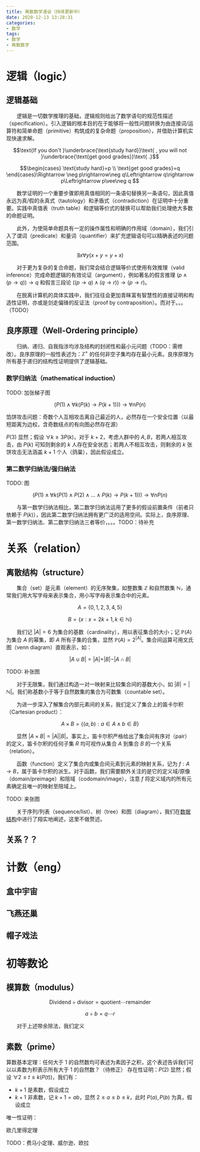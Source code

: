 ```yaml
---
title: 离散数学漫谈（持续更新中）
date: 2020-12-13 13:28:31
categories: 
- 数学
tags:
- 数学
- 离散数学
---
```


# 逻辑（logic）
## 逻辑基础
&emsp;&emsp;逻辑是一切数学推理的基础，逻辑规则给出了数学语句的规范性描述（specification）。引入逻辑的根本目的在于能够将一般性问题转换为由连接词/运算符和简单命题（primitive）构筑成的复杂命题（proposition），并借助计算机实现快速求解。

$$\text{If you don't }\underbrace{\text{study hard}}\text{ , you will not }\underbrace{\text{get good grades}}\text{ .}$$

$$\begin{cases}
    \text{study hard}=p \\
    \text{get good grades}=q
\end{cases}\Rightarrow \neg p\rightarrow\neg q\Leftrightarrow q\rightarrow p\Leftrightarrow p\vee\neg q
$$

&emsp;&emsp;数学证明的一个重要步骤即用真值相同的一条语句替换另一条语句，因此真值永远为真/假的永真式（tautology）和矛盾式（contradiction）在证明中十分重要。实践中真值表（truth table）和逻辑等价式的替换可以帮助我们处理绝大多数的命题证明。

&emsp;&emsp;此外，为使简单命题具有一定的操作属性和明确的作用域（domain），我们引入了谓词（predicate）和量词（quantifier）来扩充逻辑语句可以精确表述的问题范围。

$$\exists x\forall y(x+y=y+x)$$

&emsp;&emsp;对于更为复杂的复合命题，我们常会结合逻辑等价式使用有效推理（valid inference）完成命题逻辑的有效论证（argument），例如著名的假言推理 $(p\wedge(p\rightarrow q))\rightarrow q$ 和假言三段论 $((p\rightarrow q)\wedge(q\rightarrow r))\rightarrow(p\rightarrow r)$。

&emsp;&emsp;在脱离计算机的具体实践中，我们往往会更加青睐富有智慧性的直接证明和构造性证明，亦或是剑走偏锋的反证法（proof by contraposition）。而对于。。。（TODO）

## 良序原理（Well-Ordering principle）
&emsp;&emsp;归纳、递归、自我指涉均涉及结构的封闭性和最小元问题（TODO：需修改）。良序原理的一般性表述为：$\mathbb{Z}^+$ 的任何非空子集均存在最小元素。良序原理为所有基于递归的结构性证明提供了逻辑基础。

### 数学归纳法（mathematical induction）
TODO: 加张梯子图

$$(P(1)\wedge\forall k(P(k)\rightarrow P(k+1)))\rightarrow\forall nP(n)$$

馅饼攻击问题：奇数个人互相攻击离自己最近的人，必然存在一个安全位置（以最短距离为边权，含奇数结点的有向图必然存在源）

$P(3)$ 显然；假设 $\forall k\geq3P(k)$，对于 $k+2$，考虑人群中的 $A,B$，若两人相互攻击，由 $P(k)$ 可知则剩余的 $k$ 人存在安全状态；若两人不相互攻击，则剩余的 $k$ 张饼攻击无法涵盖 $k+1$ 个人（鸽巢），因此假设成立。 

### 第二数学归纳法/强归纳法
TODO: 图

$$(P(1)\wedge\forall k(P(1)\wedge P(2)\wedge\dots\wedge P(k)\rightarrow P(k+1)))\rightarrow\forall nP(n)$$

&emsp;&emsp;与第一数学归纳法相比，第二数学归纳法运用了更多的假设前置条件（前者只依赖于 $P(k)$），因此第二数学归纳法拥有更广泛的适用空间。实际上，良序原理、第一数学归纳法、第二数学归纳法三者等价，。。。TODO：待补充

# 关系（relation）
## 离散结构（structure）
&emsp;&emsp;集合（set）是元素（element）的无序聚集，如整数集 $\mathbb{Z}$ 和自然数集 $\mathbb{N}$，通常我们用大写字母来表示集合，用小写字母表示集合中的元素。

$$A=\{0, 1, 2, 3, 4, 5\}$$

$$B=\{x:x=2k+1,k\in\mathbb{N}\}$$

&emsp;&emsp;我们记 $\vert A\vert=6$ 为集合的基数（cardinality），用以表征集合的大小；记 $\mathbb{P}(A)$ 为集合 $A$ 的幂集，即 $A$ 所有子集的合集，显然 $\mathbb{P}(A)=2^{\vert A\vert}$。集合间运算可用文氏图（venn diagram）直观表示，如：

$$\vert A\cup B\vert=\vert A\vert+\vert B\vert-\vert A\cap B\vert$$

TODO: 补张图

&emsp;&emsp;对于无限集，我们通过构造一对一映射来比较集合间的基数大小，如 $\vert B\vert=\vert\mathbb{N}\vert$。我们称基数小于等于自然数集的集合为可数集（countable set）。

&emsp;&emsp;为进一步深入了解集合内部元素间的关系，我们定义了集合上的笛卡尔积（Cartesian product）：

$$A\times B=\{(a,b):a\in A\wedge b\in B\}$$

&emsp;&emsp;显然 $\vert A\times B\vert=\vert A\vert\vert B\vert$。事实上，笛卡尔积严格给出了集合间有序对（pair）的定义，笛卡尔积的任何子集 $R$ 均可视作从集合 $A$ 到集合 $B$ 的一个关系（relation）。

&emsp;&emsp;函数（function）定义了集合内或集合间元素到元素的映射关系，记为 $f:A\rightarrow B$，属于笛卡尔积的派生。对于函数，我们需要额外关注的是它的定义域/原像（domain/preimage）和陪域（codomain/image），注意 $f$ 将定义域内的所有元素确定且唯一的映射至陪域上。

TODO: 来张图

&emsp;&emsp;关于序列/列表（sequence/list）、树（tree）和图（diagram），我们在[数据结构](https://plumprc.github.io/%E8%AE%A1%E7%AE%97%E6%9C%BA%E5%9F%BA%E7%A1%80/2020/07/15/%E6%95%B0%E6%8D%AE%E7%BB%93%E6%9E%84/)中进行了翔实地阐述，这里不做赘述。

## 关系？？

# 计数（eng）
## 盒中宇宙

## 飞燕还巢

## 帽子戏法

# 初等数论
## 模算数（modulus）

$$\text{Dividend}\div\text{divisor}=\text{quotient}\dotsb\text{remainder}$$

$$a\div b=q\dotsb r$$

&emsp;&emsp;对于上述带余除法，我们定义 

## 素数（prime）
算数基本定理：任何大于 1 的自然数均可表述为素因子之积，这个表述告诉我们可以以素数为积表示所有大于 1 的自然数？（待修正）
存在性证明：$P(2)$ 显然；假设 $\forall 2\leq t\leq k(P(t))$，我们有：
* $k+1$ 是素数，假设成立
* $k+1$ 非素数，记 $k+1=ab$，显然 $2\leq a\leq b\leq k$，此时 $P(a),P(b)$ 为真，假设成立

唯一性证明：

欧几里得定理

TODO：费马小定理、威尔逊、欧拉
